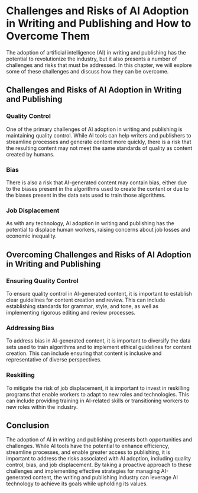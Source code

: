 Challenges and Risks of AI Adoption in Writing and Publishing and How to Overcome Them
=============================================================================================================================================

The adoption of artificial intelligence (AI) in writing and publishing has the potential to revolutionize the industry, but it also presents a number of challenges and risks that must be addressed. In this chapter, we will explore some of these challenges and discuss how they can be overcome.

Challenges and Risks of AI Adoption in Writing and Publishing
-------------------------------------------------------------

### Quality Control

One of the primary challenges of AI adoption in writing and publishing is maintaining quality control. While AI tools can help writers and publishers to streamline processes and generate content more quickly, there is a risk that the resulting content may not meet the same standards of quality as content created by humans.

### Bias

There is also a risk that AI-generated content may contain bias, either due to the biases present in the algorithms used to create the content or due to the biases present in the data sets used to train those algorithms.

### Job Displacement

As with any technology, AI adoption in writing and publishing has the potential to displace human workers, raising concerns about job losses and economic inequality.

Overcoming Challenges and Risks of AI Adoption in Writing and Publishing
------------------------------------------------------------------------

### Ensuring Quality Control

To ensure quality control in AI-generated content, it is important to establish clear guidelines for content creation and review. This can include establishing standards for grammar, style, and tone, as well as implementing rigorous editing and review processes.

### Addressing Bias

To address bias in AI-generated content, it is important to diversify the data sets used to train algorithms and to implement ethical guidelines for content creation. This can include ensuring that content is inclusive and representative of diverse perspectives.

### Reskilling

To mitigate the risk of job displacement, it is important to invest in reskilling programs that enable workers to adapt to new roles and technologies. This can include providing training in AI-related skills or transitioning workers to new roles within the industry.

Conclusion
----------

The adoption of AI in writing and publishing presents both opportunities and challenges. While AI tools have the potential to enhance efficiency, streamline processes, and enable greater access to publishing, it is important to address the risks associated with AI adoption, including quality control, bias, and job displacement. By taking a proactive approach to these challenges and implementing effective strategies for managing AI-generated content, the writing and publishing industry can leverage AI technology to achieve its goals while upholding its values.
